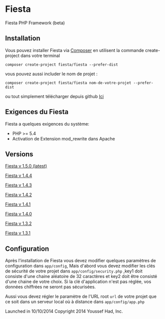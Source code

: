 # Fiesta
Fiesta PHP Framework (beta)

## Installation

Vous pouvez installer Fiesta via [Composer](https://getcomposer.org/) en utilisent la commande create-project dans votre terminal

	composer create-project fiesta/fiesta --prefer-dist

vous pouvez aussi includer le nom de projet :

	composer create-project fiesta/fiesta nom-de-votre-projet --prefer-dist
	
ou tout simplement télécharger depuis github [Ici](https://github.com/fiesta-framework/Fiesta/archive/master.zip)
	
## Exigences du Fiesta

Fiesta a quelques exigences du système:
* PHP >= 5.4
* Activation de Extension mod_rewrite dans Apache

## Versions
 
 [Fiesta v 1.5.0 (latest)](https://github.com/fiesta-framework/Fiesta/tree/master)
 
 [Fiesta v 1.4.4](https://github.com/fiesta-framework/Fiesta/tree/1.4.4)
 
 [Fiesta v 1.4.3](https://github.com/fiesta-framework/Fiesta/tree/1.4.3)
 
 [Fiesta v 1.4.2](https://github.com/fiesta-framework/Fiesta/tree/1.4.2)
 
 [Fiesta v 1.4.1](https://github.com/fiesta-framework/Fiesta/tree/1.4.1)
 
 [Fiesta v 1.4.0](https://github.com/fiesta-framework/Fiesta/tree/1.4.0)
 
 [Fiesta v 1.3.2](https://github.com/fiesta-framework/Fiesta/tree/1.3.2)
 
 [Fiesta v 1.3.1](https://github.com/fiesta-framework/Fiesta/tree/1.3.1)

## Configuration

Après l'installation de Fiesta vous devez modifier quelques paramètres de configuration dans `app/config`, Mais d'abord vous devez modifier les clés de sécurité de votre projet dans `app/config/security.php` ,key1 doit consiste d'une chaine aléatoire de 32 caractères et key2 doit être consisté d'une chaine de votre choix. Si la clé d'application n'est pas réglée, vos données chiffrées ne seront pas sécurisées.

Aussi vous devez régler le paramètre de l'URL root `url` de votre projet que ce soit dans un serveur local où à distance dans `app/config/app.php`

Launched in 10/10/2014
Copyright 2014 Youssef Had, Inc.
